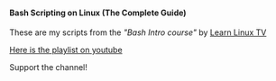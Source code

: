 #### Bash Scripting on Linux (The Complete Guide)
These are my scripts from the *"Bash Intro course"* by [Learn Linux TV](https://www.youtube.com/@LearnLinuxTV)

[Here is the playlist on youtube](https://www.youtube.com/watch?v=2733cRPudvI&list=PLT98CRl2KxKGj-VKtApD8-zCqSaN2mD4w)

Support the channel!

